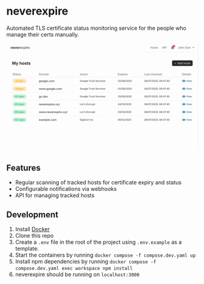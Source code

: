 # neverexpire

Automated TLS certificate status monitoring service for the people who manage their certs manually.

![App screenshot](/assets/static/images/screenshot.webp)

## Features

- Regular scanning of tracked hosts for certificate expiry and status
- Configurable notifications via webhooks
- API for managing tracked hosts

## Development

1. Install [Docker](https://docs.docker.com/get-started/)
2. Clone this repo
3. Create a `.env` file in the root of the project using `.env.example` as a template.
4. Start the containers by running `docker compose -f compose.dev.yaml up`
5. Install npm dependencies by running `docker compose -f compose.dev.yaml exec workspace npm install`
6. neverexpire should be running on `localhost:3000`
